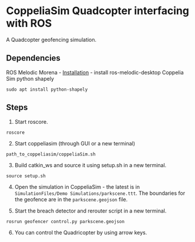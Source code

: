 # CoppeliaSim Quadcopter interfacing with ROS

A Quadcopter geofencing simulation.

## Dependencies

ROS Melodic Morena - [Installation](http://wiki.ros.org/melodic/Installation/Ubuntu) - install ros-melodic-desktop
Coppelia Sim
python shapely 
```
sudo apt install python-shapely
```

## Steps

1. Start roscore.
```
roscore
```

2. Start coppeliasim (through GUI or a new terminal)
```
path_to_coppeliasim/coppeliaSim.sh
```

3. Build catkin_ws and source it using setup.sh in a new terminal.
```
source setup.sh
```

4. Open the simulation in CoppeliaSim - the latest is in 
`SimulationFiles/Demo Simulations/parkscene.ttt`. The boundaries for the geofence are in the 
`parkscene.geojson` file.

5. Start the breach detector and rerouter script in a new terminal.
```
rosrun geofencer control.py parkscene.geojson
```

6. You can control the Quadricopter by using arrow keys.

